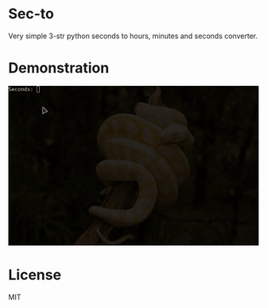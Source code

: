 # Sec-to
Very simple 3-str python seconds to hours, minutes and seconds converter.

# Demonstration
![](https://github.com/911whatsyouremergency/sec-to/blob/master/demonstration.gif)

# License
MIT
